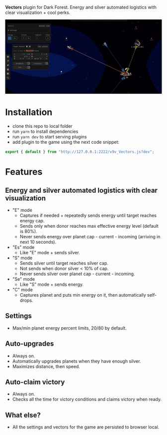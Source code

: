 **Vectors** plugin for Dark Forest. Energy and silver automated logistics with clear visualization + cool perks.

![Vectors screenshot](https://github.com/yuvasee/v9v-df-plugins/blob/main/docs/screenshot.png?raw=true)

# Installation

- clone this repo to local folder
- run `yarn` to install dependencies
- run `yarn dev` to start serving plugins
- add plugin to the game using the next code snippet:

```js
export { default } from "http://127.0.0.1:2222/v9v_Vectors.js?dev";
```

# Features

## Energy and silver automated logistics with clear visualization

- "E" mode
  - Captures if needed + repeatedly sends energy until target reaches energy cap.
  - Sends only when donor reaches max effective energy level (default is 80%).
  - Never sends energy over planet cap - current - incoming (arriving in next 10 seconds).
- "Es" mode
  - Like "E" mode + sends silver.
- "S" mode
  - Sends silver until target reaches silver cap.
  - Not sends when donor silver < 10% of cap.
  - Never sends silver over planet cap - current - incoming.
- "Se" mode
  - Like "S" mode + sends energy.
- "C" mode
  - Captures planet and puts min energy on it, then automatically self-drops.

## Settings

- Max/min planet energy percent limits, 20/80 by default.

## Auto-upgrades

- Always on.
- Automatically upgrades planets when they have enough silver.
- Maximizes distance, then speed.

## Auto-claim victory

- Always on.
- Checks all the time for victory conditions and claims victory when ready.

## What else?

- All the settings and vectors for the game are persisted to browser local.

